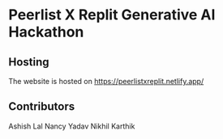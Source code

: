 # Peerlist X Replit Generative AI Hackathon
## Hosting
The website is hosted on https://peerlistxreplit.netlify.app/

## Contributors
Ashish Lal
Nancy Yadav
Nikhil Karthik
